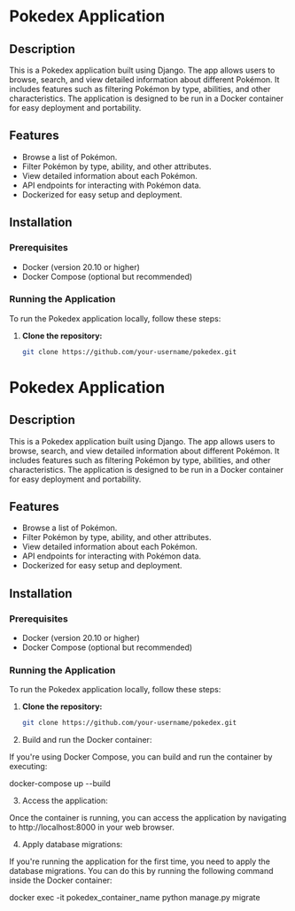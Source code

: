 # Pokedex Application

## Description

This is a Pokedex application built using Django. The app allows users to browse, search, and view detailed information about different Pokémon. It includes features such as filtering Pokémon by type, abilities, and other characteristics. The application is designed to be run in a Docker container for easy deployment and portability.

## Features

- Browse a list of Pokémon.
- Filter Pokémon by type, ability, and other attributes.
- View detailed information about each Pokémon.
- API endpoints for interacting with Pokémon data.
- Dockerized for easy setup and deployment.

## Installation

### Prerequisites

- Docker (version 20.10 or higher)
- Docker Compose (optional but recommended)

### Running the Application

To run the Pokedex application locally, follow these steps:

1. **Clone the repository:**

   ```bash
   git clone https://github.com/your-username/pokedex.git
   ```

# Pokedex Application

## Description

This is a Pokedex application built using Django. The app allows users to browse, search, and view detailed information about different Pokémon. It includes features such as filtering Pokémon by type, abilities, and other characteristics. The application is designed to be run in a Docker container for easy deployment and portability.

## Features

- Browse a list of Pokémon.
- Filter Pokémon by type, ability, and other attributes.
- View detailed information about each Pokémon.
- API endpoints for interacting with Pokémon data.
- Dockerized for easy setup and deployment.

## Installation

### Prerequisites

- Docker (version 20.10 or higher)
- Docker Compose (optional but recommended)

### Running the Application

To run the Pokedex application locally, follow these steps:

1. **Clone the repository:**

   ```bash
   git clone https://github.com/your-username/pokedex.git
   ```

2. Build and run the Docker container:

If you're using Docker Compose, you can build and run the container by executing:

docker-compose up --build

3. Access the application:

Once the container is running, you can access the application by navigating to http://localhost:8000 in your web browser.

4. Apply database migrations:

If you're running the application for the first time, you need to apply the database migrations. You can do this by running the following command inside the Docker container:

docker exec -it pokedex_container_name python manage.py migrate
